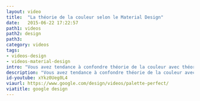 ```yaml
---
layout: video
title:  "La théorie de la couleur selon le Material Design"
date:   2015-06-22 17:22:57
path1: videos
path2: design
path3:
category: videos
tags:
- videos-design
- videos-material-design
intro: "Vous avez tendance à confondre théorie de la couleur avec théorie des cordes ? L'équipe design de Google souhaite vous guider avec cette vidéo démontrant en moins de 2 minutes comment obtenir une palette de couleur parfaite pour vos prochaines interfaces."
description: "Vous avez tendance à confondre théorie de la couleur avec théorie des cordes. L'équipe design de Google vous guide en vidéo."
id-youtube: xYkz0Ueg0L4
viaurl: https://www.google.com/design/videos/palette-perfect/
viatitle: google design
---
```

